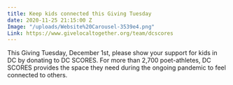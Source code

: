 ```yaml
---
title: Keep kids connected this Giving Tuesday
date: 2020-11-25 21:15:00 Z
Image: "/uploads/Website%20Carousel-3539e4.png"
Link: https://www.givelocaltogether.org/team/dcscores
---
```


This Giving Tuesday, December 1st, please show your support for kids in DC by donating to DC SCORES. For more than 2,700 poet-athletes, DC SCORES provides the space they need during the ongoing pandemic to feel connected to others.